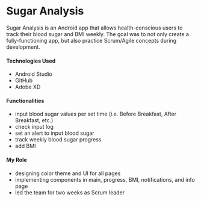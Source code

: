 # Sugar Analysis

Sugar Analysis is an Android app that allows health-conscious users to track their blood sugar and BMI weekly. The goal was to not only create a fully-functioning app, but also practice Scrum/Agile concepts during development.

#### Technologies Used
* Android Studio
* GitHub
* Adobe XD

#### Functionalities
* input blood sugar values per set time (i.e. Before Breakfast, After Breakfast, etc.)
* check input log 
* set an alert to input blood sugar
* track weekly blood sugar progress 
* add BMI 

#### My Role
* designing color theme and UI for all pages
* implementing components in main, progress, BMI, notifications, and info page
* led the team for two weeks as Scrum leader
